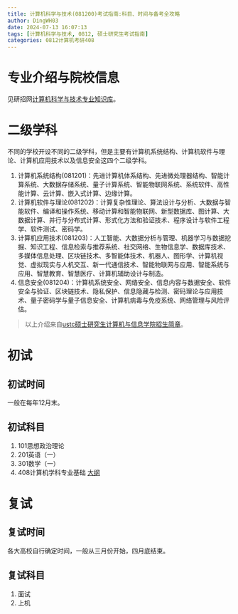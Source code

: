 ```yaml
---
title: 计算机科学与技术(081200)考试指南:科目、时间与备考全攻略
author: DingWH03
date: 2024-07-13 16:07:13
tags: [计算机科学与技术, 0812, 硕士研究生考试指南]
categories: 0812计算机考研408
---
```

# 专业介绍与院校信息

见研招网[计算机科学与技术专业知识库](https://yz.chsi.com.cn/zyk/specialityDetail.do?zymc=%e8%ae%a1%e7%ae%97%e6%9c%ba%e7%a7%91%e5%ad%a6%e4%b8%8e%e6%8a%80%e6%9c%af&zydm=081200&cckey=10&ssdm=&method=distribution)。

# 二级学科

不同的学校开设不同的二级学科，但是主要有计算机系统结构、计算机软件与理论、计算机应用技术以及信息安全这四个二级学科。

1. 计算机系统结构(081201)：先进计算机体系结构、先进微处理器结构、智能计算系统、大数据存储系统、量子计算系统、智能物联网系统、系统软件、高性能计算、云计算、嵌入式计算、边缘计算。
2. 计算机软件与理论(081202)：计算复杂性理论、算法设计与分析、大数据与智能软件、编译和操作系统、移动计算和智能物联网、新型数据库、图计算、大数据计算、并行与分布式计算、形式化方法和验证技术、程序设计与软件工程学、软件测试、密码学。
3. 计算机应用技术(081203)：人工智能、大数据分析与管理、机器学习与数据挖掘、知识工程、信息检索与推荐系统、社交网络、生物信息学、数据库技术、多媒体信息处理、区块链技术、多智能体技术、机器人、图形学、计算机视觉、虚拟现实与人机交互、新一代通信技术、智能物联网与应用、智能系统与应用、智慧教育、智慧医疗、计算机辅助设计与制造。
4. 信息安全(081204)：计算机系统安全、网络安全、信息内容与数据安全、软件安全与验证、区块链技术、隐私保护、信息隐藏与检测、密码理论与应用技术、量子密码学与量子信息安全、计算机病毒与免疫系统、网络管理与风险评估。

> 以上介绍来自[ustc硕士研究生计算机与信息学院招生简章](https://yz1.ustc.edu.cn/sszs_2024/index_8.shtml)。

# 初试

## 初试时间

一般在每年12月末。

## 初试科目

1. 101思想政治理论
2. 201英语（一）
3. 301数学（一）
4. 408计算机学科专业基础
[大纲](https://blog.cxhap.top/2024/07/11/2024-7-11-2024%E8%AE%A1%E7%AE%97%E6%9C%BA%E5%AD%A6%E7%A7%91%E4%B8%93%E4%B8%9A%E5%9F%BA%E7%A1%80-408-%E8%80%83%E8%AF%95%E5%A4%A7%E7%BA%B2/)

# 复试

## 复试时间

各大高校自行确定时间，一般从三月份开始，四月底结束。

## 复试科目

1. 面试
2. 上机